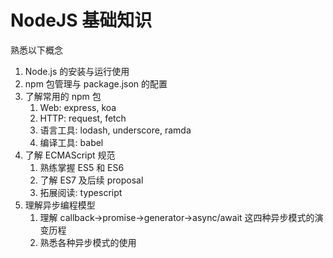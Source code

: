 NodeJS 基础知识
=

熟悉以下概念

1. Node.js 的安装与运行使用
1. npm 包管理与 package.json 的配置
1. 了解常用的 npm 包
    1. Web: express, koa
    1. HTTP: request, fetch
    1. 语言工具: lodash, underscore, ramda
    1. 编译工具: babel
1. 了解 ECMAScript 规范
    1. 熟练掌握 ES5 和 ES6
    1. 了解 ES7 及后续 proposal
    1. 拓展阅读: typescript
1. 理解异步编程模型
    1. 理解 callback->promise->generator->async/await 这四种异步模式的演变历程
    1. 熟悉各种异步模式的使用